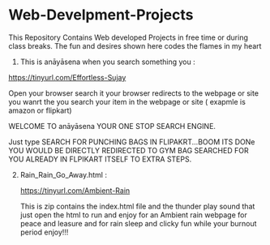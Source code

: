 # Web-Develpment-Projects
This Repository Contains Web developed Projects in free time or during class breaks. The fun and desires shown here codes the flames in my heart 



1. This is anāyāsena when you search something you :



https://tinyurl.com/Effortless-Sujay




Open your browser
search it
your browser redirects to the webpage or site you wanrt
the you search your item in the webpage or site ( exapmle is amazon or flipkart)


WELCOME TO anāyāsena YOUR ONE STOP SEARCH ENGINE.

Just type  SEARCH FOR PUNCHING BAGS IN FLIPAKRT...BOOM ITS DONe YOU WOULD BE DIRECTLY REDIRECTED TO GYM BAG SEARCHED FOR YOU ALREADY IN FLPIKART ITSELF TO EXTRA STEPS.



2. Rain_Rain_Go_Away.html :

    https://tinyurl.com/Ambient-Rain
   
   This is zip contains the index.html file and the thunder play sound that just open the html to run and enjoy for an Ambient rain webpage for peace and leasure and for rain sleep and clicky fun while your burnout period enjoy!!!
